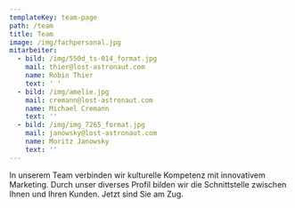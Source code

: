 ```yaml
---
templateKey: team-page
path: /team
title: Team
image: /img/fachpersonal.jpg
mitarbeiter:
  - bild: /img/550d_ts-014_format.jpg
    mail: thier@lost-astronaut.com
    name: Robin Thier
    text: ' '
  - bild: /img/amelie.jpg
    mail: cremann@lost-astronaut.com
    name: Michael Cremann
    text: ''
  - bild: /img/img_7265_format.jpg
    mail: janowsky@lost-astronaut.com
    name: Moritz Janowsky
    text: ''
---
```

In unserem Team verbinden wir kulturelle Kompetenz mit innovativem Marketing. Durch unser diverses Profil bilden wir die Schnittstelle zwischen Ihnen und Ihren Kunden. Jetzt sind Sie am Zug.
